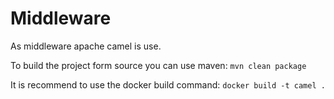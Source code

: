 # Middleware

As middleware apache camel is use.

To build the project form source you can use maven: 
```mvn clean package```

It is recommend to use the docker build command:
```docker build -t camel .```
